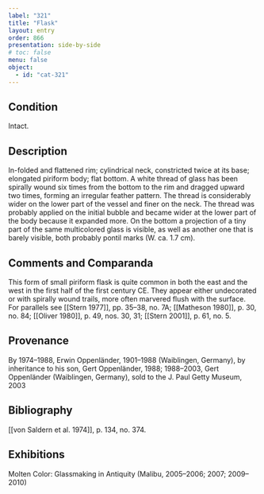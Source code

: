 ```yaml
---
label: "321"
title: "Flask"
layout: entry
order: 866
presentation: side-by-side
# toc: false
menu: false
object:
  - id: "cat-321"
---
```


## Condition

Intact.

## Description

In-folded and flattened rim; cylindrical neck, constricted twice at its base; elongated piriform body; flat bottom. A white thread of glass has been spirally wound six times from the bottom to the rim and dragged upward two times, forming an irregular feather pattern. The thread is considerably wider on the lower part of the vessel and finer on the neck. The thread was probably applied on the initial bubble and became wider at the lower part of the body because it expanded more. On the bottom a projection of a tiny part of the same multicolored glass is visible, as well as another one that is barely visible, both probably pontil marks (W. ca. 1.7 cm).

## Comments and Comparanda

This form of small piriform flask is quite common in both the east and the west in the first half of the first century CE. They appear either undecorated or with spirally wound trails, more often marvered flush with the surface. For parallels see [[Stern 1977]], pp. 35–38, no. 7A; [[Matheson 1980]], p. 30, no. 84; [[Oliver 1980]], p. 49, nos. 30, 31; [[Stern 2001]], p. 61, no. 5.

## Provenance

By 1974–1988, Erwin Oppenländer, 1901–1988 (Waiblingen, Germany), by inheritance to his son, Gert Oppenländer, 1988; 1988–2003, Gert Oppenländer (Waiblingen, Germany), sold to the J. Paul Getty Museum, 2003

## Bibliography

[[von Saldern et al. 1974]], p. 134, no. 374.

## Exhibitions

Molten Color: Glassmaking in Antiquity (Malibu, 2005–2006; 2007; 2009–2010)